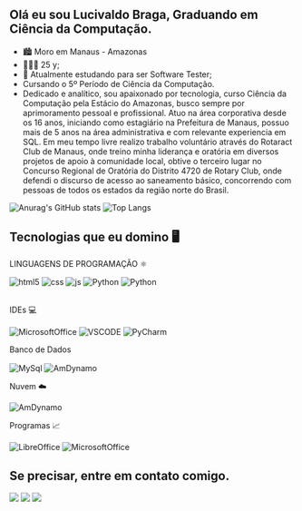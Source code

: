 ## Olá eu sou Lucivaldo Braga, Graduando em Ciência da Computação. 
 - 🏙️ Moro em Manaus - Amazonas 
 - 🧑🏻‍💻 25 y;
 - 📓 Atualmente estudando para ser Software Tester;
 - Cursando o 5º Período de Ciência da Computação.
 - Dedicado e analítico, sou apaixonado por tecnologia, curso Ciência da Computação pela Estácio do Amazonas, busco sempre por aprimoramento pessoal e profissional. Atuo na área corporativa desde os 16 anos, iniciando como estagiário na Prefeitura de Manaus, possuo mais de 5 anos na área administrativa e com relevante experiencia em SQL. Em meu tempo livre realizo trabalho voluntário através do Rotaract Club de Manaus, onde treino minha liderança e oratória em diversos projetos de apoio à comunidade local, obtive o terceiro lugar no Concurso Regional de Oratória do Distrito 4720 de Rotary Club, onde defendi o discurso de acesso ao saneamento básico, concorrendo com pessoas de todos os estados da região norte do Brasil.
   
![Anurag's GitHub stats](https://github-readme-stats.vercel.app/api?username=lucivaldobraga&show_icons=true&theme=dracula&locale=pt-br)
![Top Langs](https://github-readme-stats.vercel.app/api/top-langs/?username=lucivaldobraga&size_weight=0.2&count_weight=0.2&theme=dracula&locale=pt-br)


## Tecnologias que eu domino 🖥️

<div style="display: inline_block">
 
  <p>LINGUAGENS DE PROGRAMAÇÃO ⚛️</p>
  <img align="center" alt="html5" src="https://img.shields.io/badge/HTML5-E34F26?style=for-the-badge&logo=html5&logoColor=white" />
  <img align="center" alt="css" src="https://img.shields.io/badge/CSS3-1572B6?style=for-the-badge&logo=css3&logoColor=white" />
  <img align="center" alt="js" src="https://img.shields.io/badge/JavaScript-F7DF1E?style=for-the-badge&logo=javascript&logoColor=black" />
  <img align="center" alt="Python" src="https://img.shields.io/badge/Python-14354C?style=for-the-badge&logo=python&logoColor=white" />
  <img align="center" alt="Python" src="https://img.shields.io/badge/PHP-777BB4?style=for-the-badge&logo=php&logoColor=white" />
  <br></br>
  <p>IDEs 💻</p>
  <img align="center" alt="MicrosoftOffice" src="https://img.shields.io/badge/sublime_text-%23575757.svg?&style=for-the-badge&logo=sublime-text&logoColor=important" />
  <img align="center" alt="VSCODE" src="https://img.shields.io/badge/Visual_Studio_Code-0078D4?style=for-the-badge&logo=visual%20studio%20code&logoColor=white" />
  <img align="center" alt="PyCharm" src="https://img.shields.io/badge/PyCharm-000000.svg?&style=for-the-badge&logo=PyCharm&logoColor=white" />
  <p>Banco de Dados</p>
  <img align="center" alt="MySql" src="https://img.shields.io/badge/MySQL-005C84?style=for-the-badge&logo=mysql&logoColor=white" />
  <img align="center" alt="AmDynamo" src="https://img.shields.io/badge/Amazon%20DynamoDB-4053D6?style=for-the-badge&logo=Amazon%20DynamoDB&logoColor=white" />
  <p>Nuvem ☁️</p>
  <img align="center" alt="AmDynamo" src="https://img.shields.io/badge/Amazon_AWS-FF9900?style=for-the-badge&logo=amazonaws&logoColor=white" />    
  <p>Programas 📈</p>
  <img align="center" alt="LibreOffice" src="https://img.shields.io/badge/LibreOffice-18A303?style=for-the-badge&logo=LibreOffice&logoColor=white" />
  <img align="center" alt="MicrosoftOffice" src="https://img.shields.io/badge/Microsoft_Office-D83B01?style=for-the-badge&logo=microsoft-office&logoColor=white" />
</div>
  
  ## Se precisar, entre em contato comigo.
 
<div> 
  <a href="https://instagram.com/braguilovisk" target="_blank"><img src="https://img.shields.io/badge/-Instagram-%23E4405F?style=for-the-badge&logo=instagram&logoColor=white" target="_blank"></a>
  <a href = "mailto:lucivaldo586@gmail.com"><img src="https://img.shields.io/badge/-Gmail-%23333?style=for-the-badge&logo=gmail&logoColor=white" target="_blank"></a>
  <a href="https://www.linkedin.com/in/lucivaldo-braga" target="_blank"><img src="https://img.shields.io/badge/-LinkedIn-%230077B5?style=for-the-badge&logo=linkedin&logoColor=white" target="_blank"></a> 
  
</div>
